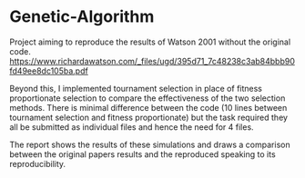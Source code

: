 # Genetic-Algorithm
Project aiming to reproduce the results of Watson 2001 without the original code.
https://www.richardawatson.com/_files/ugd/395d71_7c48238c3ab84bbb90fd49ee8dc105ba.pdf

Beyond this, I implemented tournament selection in place of fitness proportionate selection to compare the effectiveness of the two selection methods. There is minimal difference between the code (10 lines between tournament selection and fitness proportionate) but the task required they all be submitted as individual files and hence the need for 4 files. 

The report shows the results of these simulations and draws a comparison between the original papers results and the reproduced speaking to its reproducibility.
